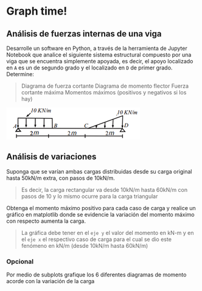 # Graph time!

## Análisis de fuerzas internas de una viga

Desarrolle un software en Python, a través de la herramienta de Jupyter Notebook que analice el siguiente sistema estructural compuesto por una viga que se encuentra simplemente apoyada, es decir, el apoyo localizado en `A` es un de segundo grado y el localizado en `D` de primer grado. Determine:

> Diagrama de fuerza cortante
> Diagrama de momento flector
> Fuerza cortante máxima
> Momentos máximos (positivos y negativos si los hay)

![Viga de análisis](viga.png)

## Análisis de variaciones

Suponga que se varían ambas cargas distribuidas desde su carga original hasta 50kN/m extra, con pasos de 10kN/m.

> Es decir, la carga rectangular va desde 10kN/m hasta 60kN/m con pasos de 10 y lo mismo ocurre para la carga triangular

Obtenga el momento máximo positivo para cada caso de carga y realice un gráfico en matplotlib donde se evidencie la variación del momento máximo con respecto aumenta la carga.

> La gráfica debe tener en el `eje y` el valor del momento en kN-m y en el `eje x` el respectivo caso de carga para el cual se dio este fenómeno en kN/m (desde 10kN/m hasta 60kN/m)

### Opcional

Por medio de subplots grafique los 6 diferentes diagramas de momento acorde con la variación de la carga
